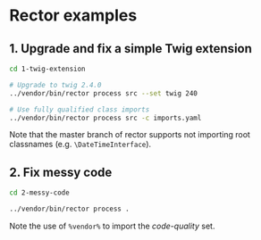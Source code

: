 # Rector examples

## 1. Upgrade and fix a simple Twig extension

```bash
cd 1-twig-extension

# Upgrade to twig 2.4.0
../vendor/bin/rector process src --set twig 240

# Use fully qualified class imports
../vendor/bin/rector process src -c imports.yaml
```

Note that the master branch of rector supports not importing root classnames (e.g. `\DateTimeInterface`).

## 2. Fix messy code

```bash
cd 2-messy-code

../vendor/bin/rector process .
```

Note the use of `%vendor%` to import the *code-quality* set.

